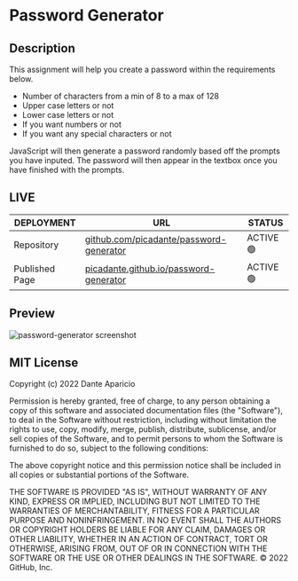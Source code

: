 # Password Generator
## Description
This assignment will help you create a password within the requirements below.
- Number of characters from a min of 8 to a max of 128
- Upper case letters or not
- Lower case letters or not 
- If you want numbers or not
- If you want any special characters or not

JavaScript will then generate a password randomly based off the prompts you have inputed.
The password will then appear in the textbox once you have finished with the prompts.
## LIVE
| DEPLOYMENT | URL | STATUS |
| ---------- | --- | ------ |
| Repository  | [github.com/picadante/password-generator](https://github.com/picadante/password-generator) |  ACTIVE 🟢   |
| Published Page     | [picadante.github.io/password-generator](https://picadante.github.io/password-generator/) | ACTIVE 🟢  |
## Preview
![password-generator screenshot](https://user-images.githubusercontent.com/95456899/149050868-ccdbdd8b-4f5f-475e-9d61-ba5282988cea.gif)
## MIT License

Copyright (c) 2022 Dante Aparicio

Permission is hereby granted, free of charge, to any person obtaining a copy of this software and associated documentation files (the "Software"), to deal in the Software without restriction, including without limitation the rights to use, copy, modify, merge, publish, distribute, sublicense, and/or sell copies of the Software, and to permit persons to whom the Software is furnished to do so, subject to the following conditions:

The above copyright notice and this permission notice shall be included in all copies or substantial portions of the Software.

THE SOFTWARE IS PROVIDED "AS IS", WITHOUT WARRANTY OF ANY KIND, EXPRESS OR IMPLIED, INCLUDING BUT NOT LIMITED TO THE WARRANTIES OF MERCHANTABILITY, FITNESS FOR A PARTICULAR PURPOSE AND NONINFRINGEMENT. IN NO EVENT SHALL THE AUTHORS OR COPYRIGHT HOLDERS BE LIABLE FOR ANY CLAIM, DAMAGES OR OTHER LIABILITY, WHETHER IN AN ACTION OF CONTRACT, TORT OR OTHERWISE, ARISING FROM, OUT OF OR IN CONNECTION WITH THE SOFTWARE OR THE USE OR OTHER DEALINGS IN THE SOFTWARE.
© 2022 GitHub, Inc.
